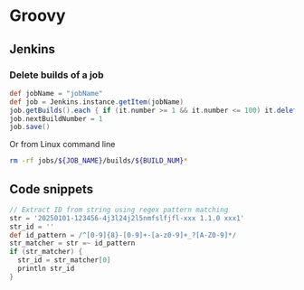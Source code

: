 # Groovy

## Jenkins
### Delete builds of a job
```groovy
def jobName = "jobName"  
def job = Jenkins.instance.getItem(jobName)
job.getBuilds().each { if (it.number >= 1 && it.number <= 100) it.delete() }
job.nextBuildNumber = 1
job.save()
```
Or from Linux command line
```bash
rm -rf jobs/${JOB_NAME}/builds/${BUILD_NUM}*
```

## Code snippets
```groovy
// Extract ID from string using regex pattern matching
str = '20250101-123456-4j3l24j2l5nmfslfjfl-xxx 1.1.0 xxx1'
str_id = ''
def id_pattern = /^[0-9]{8}-[0-9]+-[a-z0-9]+_?[A-Z0-9]*/
str_matcher = str =~ id_pattern
if (str_matcher) {
  str_id = str_matcher[0]
  println str_id
}
```